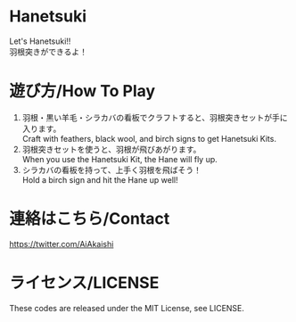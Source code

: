 # Hanetsuki

Let's Hanetsuki!!  
羽根突きができるよ！

# 遊び方/How To Play

1. 羽根・黒い羊毛・シラカバの看板でクラフトすると、羽根突きセットが手に入ります。  
   Craft with feathers, black wool, and birch signs to get Hanetsuki Kits.
2. 羽根突きセットを使うと、羽根が飛びあがります。  
   When you use the Hanetsuki Kit, the Hane will fly up.
3. シラカバの看板を持って、上手く羽根を飛ばそう！  
   Hold a birch sign and hit the Hane up well!

# 連絡はこちら/Contact

https://twitter.com/AiAkaishi

# ライセンス/LICENSE

These codes are released under the MIT License, see LICENSE.
